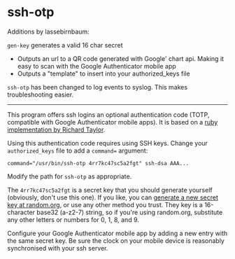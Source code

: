 ssh-otp
=======

Additions by lassebirnbaum:

`gen-key` generates a valid 16 char secret 

- Outputs an url to a QR code generated with Google' chart api. Making it easy to scan 
with the Google Authenticator mobile app
- Outputs a "template" to insert into your authorized_keys file

`ssh-otp` has been changed to log events to syslog. This makes troubleshooting easier.
 
---

This program offers ssh logins an optional authentication code (TOTP,
compatible with Google Authenticator mobile apps). It is based on a [ruby
implementation by Richard Taylor][1].

Using this authentication code requires using SSH keys. Change your
`authorized_keys` file to add a `command=` argument:

    command="/usr/bin/ssh-otp 4rr7kc47sc5a2fgt" ssh-dsa AAA...

Modify the path for `ssh-otp` as appropriate.

The `4rr7kc47sc5a2fgt` is a secret key that you should generate yourself
(obviously, don't use this one). If you like, you can [generate a new secret
key at random.org][2], or use any other method you trust. They key is a
16-character base32 (a-z2-7) string, so if you're using random.org, substitute
any other letters or numbers for 0, 1, 8, and 9.

Configure your Google Authenticator mobile app by adding a new entry with the
same secret key. Be sure the clock on your mobile device is reasonably
synchronised with your ssh server.

  [1]: https://moocode.com/posts/5-simple-two-factor-ssh-authentication
  [2]: https://www.random.org/strings/?num=10&len=16&digits=on&loweralpha=on&unique=on&format=html&rnd=new
